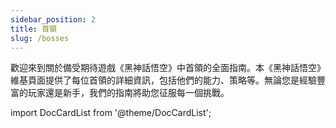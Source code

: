 ```yaml
---
sidebar_position: 2
title: 首領
slug: /bosses
---
```


歡迎來到關於備受期待遊戲《黑神話悟空》中首領的全面指南。本《黑神話悟空》維基頁面提供了每位首領的詳細資訊，包括他們的能力、策略等。無論您是經驗豐富的玩家還是新手，我們的指南將助您征服每一個挑戰。

import DocCardList from '@theme/DocCardList';

<DocCardList />